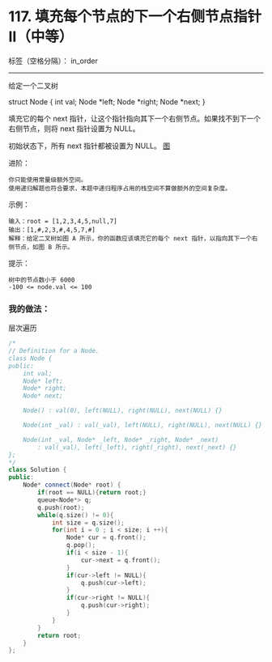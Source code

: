 ﻿# 117. 填充每个节点的下一个右侧节点指针 II（中等）

标签（空格分隔）： in_order

---
给定一个二叉树

struct Node {
  int val;
  Node *left;
  Node *right;
  Node *next;
}

填充它的每个 next 指针，让这个指针指向其下一个右侧节点。如果找不到下一个右侧节点，则将 next 指针设置为 NULL。

初始状态下，所有 next 指针都被设置为 NULL。
[图](https://leetcode-cn.com/problems/populating-next-right-pointers-in-each-node-ii/)

进阶：

    你只能使用常量级额外空间。
    使用递归解题也符合要求，本题中递归程序占用的栈空间不算做额外的空间复杂度。

示例：

    输入：root = [1,2,3,4,5,null,7]
    输出：[1,#,2,3,#,4,5,7,#]
    解释：给定二叉树如图 A 所示，你的函数应该填充它的每个 next 指针，以指向其下一个右侧节点，如图 B 所示。

提示：

    树中的节点数小于 6000
    -100 <= node.val <= 100

### 我的做法：  
层次遍历
```C++
/*
// Definition for a Node.
class Node {
public:
    int val;
    Node* left;
    Node* right;
    Node* next;

    Node() : val(0), left(NULL), right(NULL), next(NULL) {}

    Node(int _val) : val(_val), left(NULL), right(NULL), next(NULL) {}

    Node(int _val, Node* _left, Node* _right, Node* _next)
        : val(_val), left(_left), right(_right), next(_next) {}
};
*/
class Solution {
public:
    Node* connect(Node* root) {
        if(root == NULL){return root;}
        queue<Node*> q;
        q.push(root);
        while(q.size() != 0){
            int size = q.size();
            for(int i = 0 ; i < size; i ++){
                Node* cur = q.front();
                q.pop();
                if(i < size - 1){
                    cur->next = q.front();
                }
                if(cur->left != NULL){
                    q.push(cur->left);
                }
                if(cur->right != NULL){
                    q.push(cur->right);
                }
            }
        }
        return root;
    }
};
```
